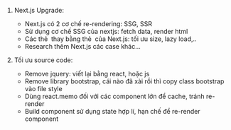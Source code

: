 
1. Next.js Upgrade:
   - Next.js có 2 cơ chế re-rendering: SSG, SSR
   - Sử dụng cơ chế SSG của nextjs: fetch data, render html
   - Các thẻ <img/> thay bằng thẻ <Image/> của Next.js: tối ưu size, lazy load,..
   - Research thêm Next.js các case khác...
  
2. Tối ưu source code:
   - Remove jquery: viết lại bằng react, hoặc js
   - Remove library bootstrap, cái nào đã xài rồi thì copy class bootstrap vào file style 
   - Dùng react.memo đối với các component lớn để cache, tránh re-render
   - Build component sử dụng state hợp lí, hạn chế để re-render component